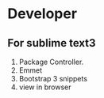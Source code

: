 # Developer

For sublime text3
--------------------
  1. Package Controller.
  2. Emmet
  3. Bootstrap 3 snippets
  4. view in browser
